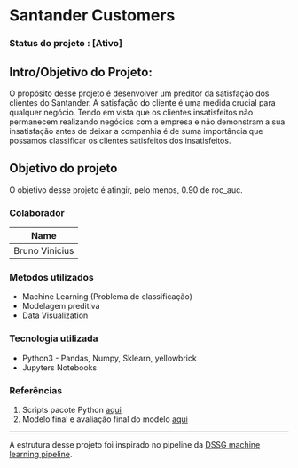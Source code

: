 # Santander Customers


### Status do projeto : [Ativo]


## Intro/Objetivo do Projeto:
O propósito desse projeto é desenvolver um preditor da satisfação dos clientes do Santander.
A satisfação do cliente é uma medida crucial para qualquer negócio. Tendo em vista que os clientes insatisfeitos não permanecem realizando negócios com a empresa e não demonstram a sua insatisfação antes de deixar a companhia é de suma importância que possamos classificar os clientes satisfeitos dos insatisfeitos.

## Objetivo do projeto
O objetivo desse projeto é atingir, pelo menos, 0.90 de roc_auc.


### Colaborador
|Name           |
|---------------|
|Bruno Vinicius |


### Metodos utilizados
* Machine Learning (Problema de classificação)
* Modelagem preditiva
* Data Visualization


### Tecnologia utilizada
* Python3 - Pandas, Numpy, Sklearn, yellowbrick
* Jupyters Notebooks


### Referências
1. Scripts pacote Python [aqui](https://github.com/bruno154/DataScienceProjects/tree/master/MachineLearningProjects/Projeto_1_Santander_Customers/src)
3. Modelo final e avaliação final do modelo [aqui](https://github.com/bruno154/DataScienceProjects/tree/master/MachineLearningProjects/Projeto_1_Santander_Customers/artefato_final)

---

A estrutura desse projeto foi inspirado no pipeline da [DSSG machine learning pipeline](https://github.com/dssg/hitchhikers-guide/tree/master/sources/curriculum/0_before_you_start/pipelines-and-project-workflow).
